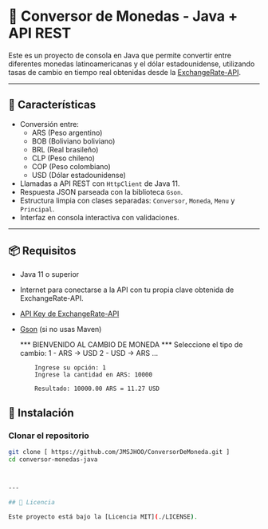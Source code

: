 # 💱 Conversor de Monedas - Java + API REST

Este es un proyecto de consola en Java que permite convertir entre diferentes monedas latinoamericanas
y el dólar estadounidense, utilizando tasas de cambio en tiempo real obtenidas desde la [ExchangeRate-API](https://www.exchangerate-api.com/).

---

## 🚀 Características

- Conversión entre:
  - ARS (Peso argentino)
  - BOB (Boliviano boliviano)
  - BRL (Real brasileño)
  - CLP (Peso chileno)
  - COP (Peso colombiano)
  - USD (Dólar estadounidense)
- Llamadas a API REST con `HttpClient` de Java 11.
- Respuesta JSON parseada con la biblioteca `Gson`.
- Estructura limpia con clases separadas: `Conversor`, `Moneda`, `Menu` y `Principal`.
- Interfaz en consola interactiva con validaciones.

---

## 📦 Requisitos

- Java 11 o superior
- Internet para conectarse a la API con tu propia clave obtenida de ExchangeRate-API.
- [API Key de ExchangeRate-API](https://app.exchangerate-api.com/dashboard)
- [Gson](https://mvnrepository.com/artifact/com.google.code.gson/gson) (si no usas Maven)

  ***  BIENVENIDO AL CAMBIO DE MONEDA ***
      Seleccione el tipo de cambio:
          1 - ARS → USD
          2 - USD → ARS
          ...
          
          Ingrese su opción: 1
          Ingrese la cantidad en ARS: 10000
          
          Resultado: 10000.00 ARS = 11.27 USD


## 🔧 Instalación

### Clonar el repositorio

```bash
git clone [ https://github.com/JMSJHOO/ConversorDeMoneda.git ]
cd conversor-monedas-java



---

## 📜 Licencia

Este proyecto está bajo la [Licencia MIT](./LICENSE).
